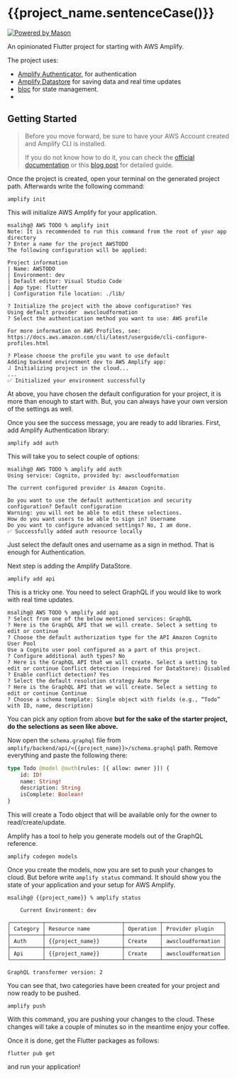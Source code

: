 # {{project_name.sentenceCase()}}

[![Powered by Mason](https://img.shields.io/endpoint?url=https%3A%2F%2Ftinyurl.com%2Fmason-badge)](https://github.com/felangel/mason)

An opinionated Flutter project for starting with AWS Amplify.

The project uses:
- [Amplify Authenticator](https://pub.dev/packages/amplify_authenticator), for authentication
- [Amplify Datastore](https://pub.dev/packages/amplify_datastore) for saving data and real time updates
- [bloc](https://pub.dev/packages/bloc) for state management.
- 
## Getting Started

> Before you move forward, be sure to have your AWS Account created and Amplify CLI is installed.
> 
> If you do not know how to do it, you can check the [official documentation](https://docs.amplify.aws/start/getting-started/installation/q/integration/flutter/) or this [blog post](https://medium.com/p/ef748798fdbf) for detailed guide.

Once the project is created, open your terminal on the generated project path. Afterwards write the following command:
```shell
amplify init
```

This will initialize AWS Amplify for your application. 

```shell
msalihg@ AWS TODO % amplify init
Note: It is recommended to run this command from the root of your app directory
? Enter a name for the project AWSTODO
The following configuration will be applied:

Project information
| Name: AWSTODO
| Environment: dev
| Default editor: Visual Studio Code
| App type: flutter
| Configuration file location: ./lib/

? Initialize the project with the above configuration? Yes
Using default provider  awscloudformation
? Select the authentication method you want to use: AWS profile

For more information on AWS Profiles, see:
https://docs.aws.amazon.com/cli/latest/userguide/cli-configure-profiles.html

? Please choose the profile you want to use default
Adding backend environment dev to AWS Amplify app: 
⠼ Initializing project in the cloud...
...
✅ Initialized your environment successfully
```

At above, you have chosen the default configuration for your project, it is more than enough to start with. But, you can always have your own version of the settings as well. 

Once you see the success message, you are ready to add libraries. First, add Amplify Authentication library:

```shell
amplify add auth
```

This will take you to select couple of options: 
```
msalihg@ AWS TODO % amplify add auth
Using service: Cognito, provided by: awscloudformation
 
The current configured provider is Amazon Cognito. 

Do you want to use the default authentication and security configuration? Default configuration
Warning: you will not be able to edit these selections. 
How do you want users to be able to sign in? Username
Do you want to configure advanced settings? No, I am done.
✅ Successfully added auth resource locally
```

Just select the default ones and username as a sign in method. That is enough for Authentication.

Next step is adding the Amplify DataStore. 

```shell
amplify add api
```

This is a tricky one. You need to select GraphQL if you would like to work with real time updates.

```shell
msalihg@ AWS TODO % amplify add api
? Select from one of the below mentioned services: GraphQL
? Here is the GraphQL API that we will create. Select a setting to edit or continue 
? Choose the default authorization type for the API Amazon Cognito User Pool
Use a Cognito user pool configured as a part of this project.
? Configure additional auth types? No
? Here is the GraphQL API that we will create. Select a setting to edit or continue Conflict detection (required for DataStore): Disabled
? Enable conflict detection? Yes
? Select the default resolution strategy Auto Merge
? Here is the GraphQL API that we will create. Select a setting to edit or continue Continue
? Choose a schema template: Single object with fields (e.g., “Todo” with ID, name, description)
```

You can pick any option from above **but for the sake of the starter project, do the selections as seen like above.**

Now open the `schema.graphql` file from `amplify/backend/api/<{{project_name}}>/schema.graphql` path. Remove everything and paste the following there:

```graphql
type Todo @model @auth(rules: [{ allow: owner }]) {
    id: ID!
    name: String!
    description: String
    isComplete: Boolean!
}
```

This will create a Todo object that will be available only for the owner to read/create/update.

Amplify has a tool to help you generate models out of the GraphQL reference. 

```shell
amplify codegen models
```

Once you create the models, now you are set to push your changes to cloud. But before write `amplify status` command. It should show you the state of your application and your setup for AWS Amplify.

```shell
msalihg@ {{project_name}} % amplify status

    Current Environment: dev
    
┌──────────┬────────────────────────┬───────────┬───────────────────┐
│ Category │ Resource name          │ Operation │ Provider plugin   │
├──────────┼────────────────────────┼───────────┼───────────────────┤
│ Auth     │ {{project_name}}       │ Create    │ awscloudformation │
├──────────┼────────────────────────┼───────────┼───────────────────┤
│ Api      │ {{project_name}}       │ Create    │ awscloudformation │
└──────────┴────────────────────────┴───────────┴───────────────────┘

GraphQL transformer version: 2
```

You can see that, two categories have been created for your project and now ready to be pushed.

```shell
amplify push
```

With this command, you are pushing your changes to the cloud. These changes will take a couple of minutes so in the meantime enjoy your coffee.

Once it is done, get the Flutter packages as follows:

```shell
flutter pub get
```

and run your application! 